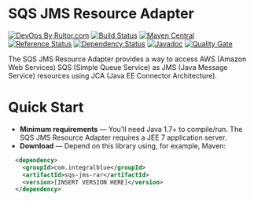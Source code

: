 SQS JMS Resource Adapter
============================

[![DevOps By Rultor.com](http://www.rultor.com/b/candrews/sqs-jms-ra)](http://www.rultor.com/p/candrews/sqs-jms-ra)
[![Build Status](https://travis-ci.org/candrews/sqs-jms-ra.svg?branch=master)](https://travis-ci.org/candrews/sqs-jms-ra)
[![Maven Central](https://maven-badges.herokuapp.com/maven-central/com.integralblue/sqs-jms-ra/badge.svg)](https://maven-badges.herokuapp.com/maven-central/com.integralblue/sqs-jms-ra)
[![Reference Status](https://www.versioneye.com/java/com.integralblue:sqs-jms-ra/reference_badge.svg?style=flat-square)](https://www.versioneye.com/java/com.integralblue:sqs-jms-ra/references)
[![Dependency Status](https://www.versioneye.com/java/com.integralblue:sqs-jms-ra/badge?style=flat-square)](https://www.versioneye.com/java/com.integralblue:sqs-jms-ra)
[![Javadoc](https://javadoc-emblem.rhcloud.com/doc/com.integralblue/sqs-jms-ra/badge.svg)](http://www.javadoc.io/doc/com.integralblue/sqs-jms-ra)
[![Quality Gate](https://sonarcloud.io/api/project_badges/measure?project=com.integralblue%3Asqs-jms-ra&metric=alert_status)](https://sonarcloud.io/dashboard/index/com.integralblue:sqs-jms-ra)

The SQS JMS Resource Adapter provides a way to access AWS (Amazon Web Services) SQS (Simple Queue Service) as JMS (Java Message Service) resources using JCA (Java EE Connector Architecture).

Quick Start
===========
* **Minimum requirements** — You'll need Java 1.7+ to compile/run. The SQS JMS Resource Adapter requires a JEE 7 application server.
* **Download** — Depend on this library using, for example, Maven:
```xml
  <dependency>
    <groupId>com.integralblue</groupId>
    <artifactId>sqs-jms-rar</artifactId>
    <version>[INSERT VERSION HERE]</version>
  </dependency>
```


